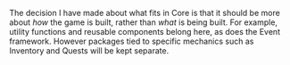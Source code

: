 The decision I have made about what fits in Core is that it should be more about *how* the game is built, rather than *what* is being built. For example, utility functions and reusable components belong here, as does the Event framework. However packages tied to specific mechanics such as Inventory and Quests will be kept separate.
